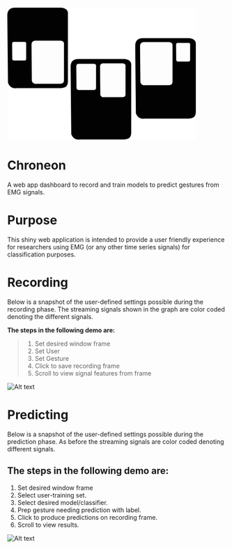 ![Alt text](chroneon.png)

# Chroneon

A web app dashboard to record and train models to predict gestures from EMG signals.

# Purpose

This shiny web application is intended to provide a user friendly experience for researchers
using EMG (or any other time series signals) for classification purposes.

# Recording

Below is a snapshot of the user-defined settings possible during the recording phase. The streaming signals shown in the graph are color coded denoting the different signals. 

**The steps in the following demo are:**

> 1. Set desired window frame
> 2. Set User
> 3. Set Gesture
> 4. Click to save recording frame
> 5. Scroll to view signal features from frame

![Alt text](http://g.recordit.co/SfSKyG7TEB.gif)

# Predicting

Below is a snapshot of the user-defined settings possible during the prediction phase. As before the streaming signals are color coded denoting different signals.

## The steps in the following demo are:

1. Set desired window frame
2. Select user-training set.
3. Select desired model/classifier.
4. Prep gesture needing prediction with label.
5. Click to produce predictions on recording frame.
6. Scroll to view results.

![Alt text](http://g.recordit.co/Jxgz0ifOxB.gif)

